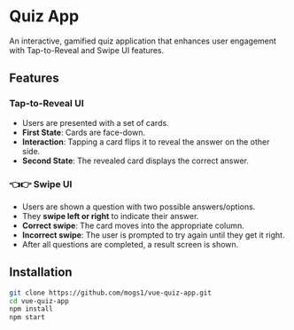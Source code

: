 # Quiz App

An interactive, gamified quiz application that enhances user engagement with Tap-to-Reveal and Swipe UI features.

## Features

### Tap-to-Reveal UI
- Users are presented with a set of cards.
- **First State**: Cards are face-down.
- **Interaction**: Tapping a card flips it to reveal the answer on the other side.
- **Second State**: The revealed card displays the correct answer.

### 👈👉 Swipe UI
- Users are shown a question with two possible answers/options.
- They **swipe left or right** to indicate their answer.
- **Correct swipe**: The card moves into the appropriate column.
- **Incorrect swipe**: The user is prompted to try again until they get it right.
- After all questions are completed, a result screen is shown.


##  Installation

```bash
git clone https://github.com/mogs1/vue-quiz-app.git
cd vue-quiz-app
npm install
npm start
